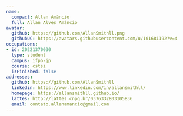 ```yaml
---
name:
  compact: Allan Amâncio
  full: Allan Alves Amâncio
avatar:
  github: https://github.com/AllanSmithll.png
  githubUC: https://avatars.githubusercontent.com/u/101681192?v=4
occupations:
- id: 20221370030
  type: student
  campus: ifpb-jp
  course: cstsi
  isFinished: false
addresses:
  github: https://github.com/AllanSmithll
  linkedin: https://www.linkedin.com/in/allansmithll/
  homepage: https://allansmithll.github.io/
  lattes: http://lattes.cnpq.br/0376332803105836
  email: contato.allanamancio@gmail.com
---
```

